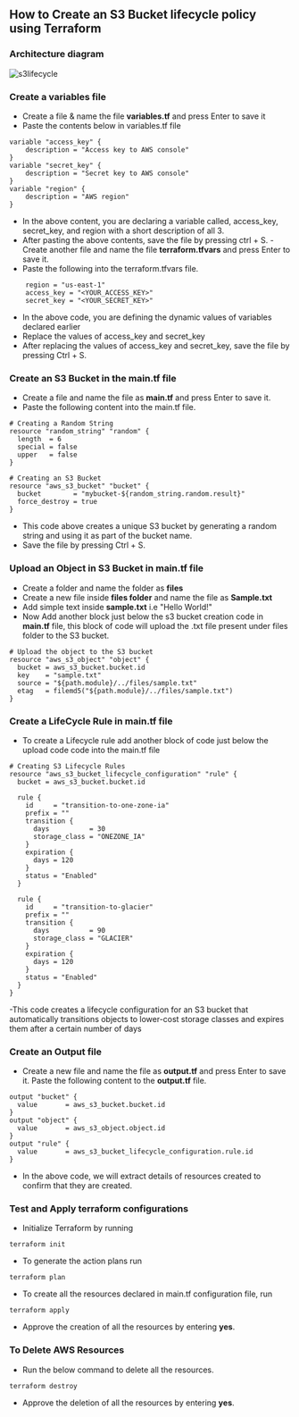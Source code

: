 ## How to Create an S3 Bucket lifecycle policy using Terraform
### Architecture diagram
![s3lifecycle](https://github.com/user-attachments/assets/4cbfbe46-6355-4c00-9a95-48f90d302df5)
### Create a variables file
- Create a file & name the file **variables.tf** and press Enter to save it
- Paste the contents below in variables.tf file
```
variable "access_key" {
    description = "Access key to AWS console"
}
variable "secret_key" {
    description = "Secret key to AWS console"
}
variable "region" {
    description = "AWS region"
}
```
- In the above content, you are declaring a variable called, access_key, secret_key, and region with a short description of all 3.
- After pasting the above contents, save the file by pressing ctrl + S.
-Create another file and name the file **terraform.tfvars** and press Enter to save it.
- Paste the following into the terraform.tfvars file.
```
    region = "us-east-1"
    access_key = "<YOUR_ACCESS_KEY>"        
    secret_key = "<YOUR_SECRET_KEY>"
```
- In the above code, you are defining the dynamic values of variables declared earlier
- Replace the values of access_key and secret_key
- After replacing the values of access_key and secret_key, save the file by pressing Ctrl + S.
### Create an S3 Bucket in the main.tf file
- Create a file and name the file as **main.tf** and press Enter to save it.
- Paste the following content into the main.tf file.
```
# Creating a Random String
resource "random_string" "random" {
  length  = 6
  special = false
  upper   = false
}

# Creating an S3 Bucket
resource "aws_s3_bucket" "bucket" {
  bucket        = "mybucket-${random_string.random.result}"
  force_destroy = true
}

```
- This code above  creates a unique S3 bucket by generating a random string and using it as part of the bucket name.
- Save the file by pressing Ctrl + S.
### Upload an Object in S3 Bucket in main.tf file 
- Create a folder and name the folder as **files**
- Create a new file inside **files folder** and name the file as **Sample.txt**
- Add simple text inside **sample.txt** i.e "Hello World!"
- Now Add another block just below the s3 bucket creation code in **main.tf** file, this block of code will upload the .txt file present under files folder to the S3 bucket.
```
# Upload the object to the S3 bucket
resource "aws_s3_object" "object" {
  bucket = aws_s3_bucket.bucket.id
  key    = "sample.txt"
  source = "${path.module}/../files/sample.txt"
  etag   = filemd5("${path.module}/../files/sample.txt")
}
```
### Create a LifeCycle Rule in main.tf file  
- To create a Lifecycle rule add another block of code just below the upload code code into the main.tf file
```
# Creating S3 Lifecycle Rules
resource "aws_s3_bucket_lifecycle_configuration" "rule" {
  bucket = aws_s3_bucket.bucket.id

  rule {
    id     = "transition-to-one-zone-ia"
    prefix = ""
    transition {
      days          = 30
      storage_class = "ONEZONE_IA"
    }
    expiration {
      days = 120
    }
    status = "Enabled"
  }

  rule {
    id     = "transition-to-glacier"
    prefix = ""
    transition {
      days          = 90
      storage_class = "GLACIER"
    }
    expiration {
      days = 120
    }
    status = "Enabled"
  }
}
```
-This code creates a lifecycle configuration for an S3 bucket that automatically transitions objects to lower-cost storage classes and expires them after a certain number of days
### Create an Output file
- Create a new file and  name the file as **output.tf** and press Enter to save it. Paste the following content to the **output.tf** file.
```
output "bucket" {
  value       = aws_s3_bucket.bucket.id         
}
output "object" {
  value       = aws_s3_object.object.id          
}
output "rule" {
  value       = aws_s3_bucket_lifecycle_configuration.rule.id           
}
```
- In the above code, we will extract details of resources created to confirm that they are created.
### Test and Apply terraform configurations
- Initialize Terraform by running
```
terraform init
```
- To generate the action plans run
```
terraform plan 
```
- To create all the resources declared in main.tf configuration file, run
```
terraform apply
```
- Approve the creation of all the resources by entering **yes**.
### To Delete AWS Resources
- Run the below command to delete all the resources.
```
terraform destroy
```
- Approve the deletion of all the resources by entering **yes**.
